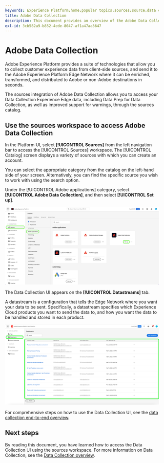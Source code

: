 ```yaml
---
keywords: Experience Platform;home;popular topics;sources;source;data collection
title: Adobe Data Collection
description: This document provides an overview of the Adobe Data Collection source.
exl-id: 3cb582a9-b852-4ede-8047-af1a47aa3647
---
```

# Adobe Data Collection

Adobe Experience Platform provides a suite of technologies that allow you to collect customer experience data from client-side sources, and send it to the Adobe Experience Platform Edge Network where it can be enriched, transformed, and distributed to Adobe or non-Adobe destinations in seconds.

The sources integration of Adobe Data Collection allows you to access your Data Collection Experience Edge data, including Data Prep for Data Collection, as well as improved support for warnings, through the sources catalog.

## Use the sources workspace to access Adobe Data Collection

In the Platform UI, select **[!UICONTROL Sources]** from the left navigation bar to access the [!UICONTROL Sources] workspace. The [!UICONTROL Catalog] screen displays a variety of sources with which you can create an account.

You can select the appropriate category from the catalog on the left-hand side of your screen. Alternatively, you can find the specific source you wish to work with using the search option.

Under the [!UICONTROL Adobe applications] category, select **[!UICONTROL Adobe Data Collection]**, and then select **[!UICONTROL Set up]**.

![data-collection](./images/data-collection/catalog.png)

The Data Collection UI appears on the **[!UICONTROL Datastreams]** tab. 

A datastream is a configuration that tells the Edge Network where you want your data to be sent. Specifically, a datastream specifies which Experience Cloud products you want to send the data to, and how you want the data to be handled and stored in each product.

![datastreams](./images/data-collection/datastreams.png)

For comprehensive steps on how to use the Data Collection UI, see the [data collection end-to-end overview](../../../collection/e2e.md).

## Next steps

By reading this document, you have learned how to access the Data Collection UI using the sources workspace. For more information on Data Collection, see the [Data Collection overview](../../../collection/e2e.md).
